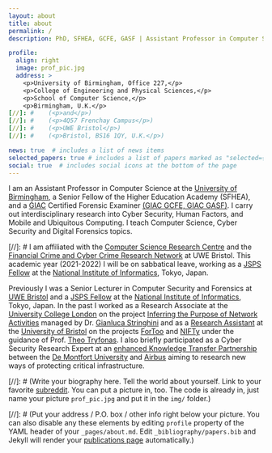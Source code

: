 ```yaml
---
layout: about
title: about
permalink: /
description: PhD, SFHEA, GCFE, GASF | Assistant Professor in Computer Science | Digital Forensics Examiner | <a href="https://www.birmingham.ac.uk">University of Birmingham</a></p>

profile:
  align: right
  image: prof_pic.jpg
  address: >
    <p>University of Birmingham, Office 227,</p>
    <p>College of Engineering and Physical Sciences,</p>
    <p>School of Computer Science,</p>
    <p>Birmingham, U.K.</p>
[//]: #    (<p>and</p>)
[//]: #    (<p>4Q57 Frenchay Campus</p>)
[//]: #    (<p>UWE Bristol</p>)
[//]: #    (<p>Bristol, BS16 1QY, U.K.</p>)

news: true  # includes a list of news items
selected_papers: true # includes a list of papers marked as "selected={true}"
social: true  # includes social icons at the bottom of the page
---
```


I am an Assistant Professor in Computer Science at the [University of Birmingham](https://www.birmingham.ac.uk/index.aspx), a Senior Fellow of the Higher Education Academy (SFHEA), and a [GIAC](https://www.giac.org/) Certified Forensic Examiner [(GIAC GCFE, GIAC GASF)](https://www.credly.com/users/panagiotis-andriotis/badges). I carry out interdisciplinary research into Cyber Security, Human Factors, and Mobile and Ubiquitous Computing. I teach Computer Science, Cyber Security and Digital Forensics topics.

[//]: # I am affiliated with the [Computer Science Research Centre](https://www.uwe.ac.uk/research/centres-and-groups/csrc) and the [Financial Crime and Cyber Crime Research Network](https://www.uwe.ac.uk/research/centres-and-groups/global-crime-justice-security/financial-crime-network) at UWE Bristol. This academic year (2021-2022) I will be on sabbatical leave, working as a [JSPS Fellow](https://www.jsps.go.jp/english/e-ippan/index.html) at the [National Institute of Informatics](https://www.nii.ac.jp/en/), Tokyo, Japan. 

Previously I was a Senior Lecturer in Computer Security and Forensics at [UWE Bristol](https://courses.uwe.ac.uk/G4H4/cyber-security-and-digital-forensics) and a [JSPS Fellow](https://www.jsps.go.jp/english/e-ippan/index.html) at the [National Institute of Informatics](https://www.nii.ac.jp/en/), Tokyo, Japan. In the past I worked as a Research Associate at the [University College London](https://www.ucl.ac.uk) on the project [Inferring the Purpose of Network Activities](https://gtr.ukri.org/projects?ref=EP%2FN008448%2F1) managed by Dr. [Gianluca Stringhini](https://seclab.bu.edu/people/gianluca/) and as a [Research Assistant](research-information.bris.ac.uk/en/searchAll/index/?search=andriotis) at the [University of Bristol](https://www.bristol.ac.uk) on the projects [ForToo](https://research-information.bris.ac.uk/en/projects/forensic-tools-against-illegal-use-of-internet-fortoo) and [NIFTy](https://research-information.bris.ac.uk/en/projects/novel-imagephoto-forensic-tools-for-fighting-against-child-pornog) under the guidance of Prof. [Theo Tryfonas](https://research-information.bris.ac.uk/en/persons/theo-tryfonas). I also briefly participated as a Cyber Security Research Expert at an [enhanced Knowledge Transfer Partnership](https://www.dmu.ac.uk/about-dmu/news/2015/november/dmu-celebrates-40-years-of-innovative-business-partnerships1.aspx) between the [De Montfort University](https://www.dmu.ac.uk/business-services/business-news/2015/may/dmu-joins-forces-with-airbus-group-to-protect-critical-national-infrastructure-from-cyber-attacks.aspx) and [Airbus](https://www.airbus.com/newsroom/press-releases/en/2015/05/20150507_airbus_group_de_montfort_university_join_forces.html) aiming to research new ways of protecting critical infrastructure.
 
[//]: # (Write your biography here. Tell the world about yourself. Link to your favorite [subreddit](http://reddit.com). You can put a picture in, too. The code is already in, just name your picture `prof_pic.jpg` and put it in the `img/` folder.)

[//]: # (Put your address / P.O. box / other info right below your picture. You can also disable any these elements by editing `profile` property of the YAML header of your `_pages/about.md`. Edit `_bibliography/papers.bib` and Jekyll will render your [publications page](/al-folio/publications/) automatically.)
